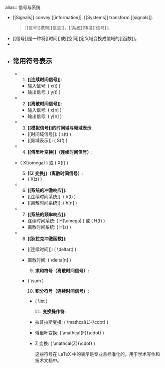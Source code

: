 alias:: 信号与系统

- [[Signals]] convey [[information]]. [[Systems]] transform [[signals]].
  > [[信号]]携带[[信息]]，[[系统]]转换[[信号]]。
- [[信号]]是一种将[[时间]]或[[空间]]定义域变换成值域的[[函数]]。
-
- ## 常用符号表示
	- 1. **[[连续时间信号]]**:
		- 输入信号: \( x(t) \)
		- 输出信号: \( y(t) \)
	- 2. **[[离散时间信号]]**:
		- 输入信号: \( x[n] \)
		- 输出信号: \( y[n] \)
	- 3. **[[模拟信号]]的时间域与频域表示**:
		- [[时间域信号]]: \( s(t) \)
		- [[频域表示]]: \( S(f) \)
	- 4. **[[傅里叶变换]]（连续时间信号）**:
	- \( X(\omega) \) 或 \( X(f) \)
	  
	  5. **[[Z 变换]]（离散时间信号）**:
		- \( X(z) \)
	- 6. **[[系统的冲激响应]]**:
		- [[连续时间系统]]: \( h(t) \)
		- [[离散时间系统]]: \( h[n] \)
	- 7. **[[系统的频率响应]]**:
		- 连续时间系统: \( H(\omega) \) 或 \( H(f) \)
		- 离散时间系统: \( H(z) \)
	- 8. **[[狄拉克冲激函数]]**:
		- [[连续时间]]: \( \delta(t) \)
		- 离散时间: \( \delta[n] \)
		  
		  9. **求和符号（离散时间信号）**:
		- \( \sum \)
		  
		  10. **积分符号（连续时间信号）**:
			- \( \int \)
			  
			  11. **变换操作符**:
			- 拉普拉斯变换: \( \mathcal{L}\{\cdot\} \)
			- 傅里叶变换: \( \mathcal{F}\{\cdot\} \)
			- Z 变换: \( \mathcal{Z}\{\cdot\} \)
			  
			  这些符号在 LaTeX 中的表示是专业且标准化的，用于学术写作和技术文档中。